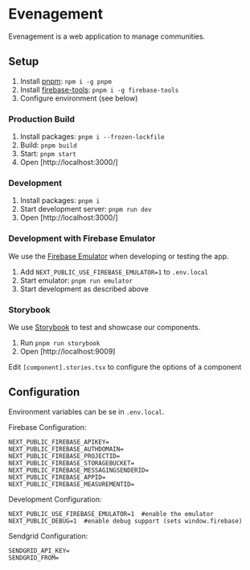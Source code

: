 # Evenagement

Evenagement is a web application to manage communities.


## Setup

1. Install [pnpm](https://pnpm.js.org): `npm i -g pnpm`
2. Install [firebase-tools](https://firebase.google.com/docs/cli): `pnpm i -g firebase-tools`
3. Configure environment (see below)

### Production Build

1. Install packages: `pnpm i --frozen-lockfile`
2. Build: `pnpm build`
3. Start: `pnpm start`
4. Open [http://localhost:3000/]

### Development

1. Install packages: `pnpm i`
2. Start development server: `pnpm run dev`
3. Open [http://localhost:3000/]

### Development with Firebase Emulator

We use the [Firebase Emulator](https://firebase.google.com/docs/emulator-suite) when developing or testing the app.

1. Add `NEXT_PUBLIC_USE_FIREBASE_EMULATOR=1` to `.env.local`
2. Start emulator: `pnpm run emulator`
3. Start development as described above

### Storybook

We use [Storybook](https://storybook.js.org) to test and showcase our components.

1. Run `pnpm run storybook`
2. Open [http://localhost:9009]

Edit `[component].stories.tsx` to configure the options of a component


## Configuration

Environment variables can be se in `.env.local`.

Firebase Configuration:

```
NEXT_PUBLIC_FIREBASE_APIKEY=
NEXT_PUBLIC_FIREBASE_AUTHDOMAIN=
NEXT_PUBLIC_FIREBASE_PROJECTID=
NEXT_PUBLIC_FIREBASE_STORAGEBUCKET=
NEXT_PUBLIC_FIREBASE_MESSAGINGSENDERID=
NEXT_PUBLIC_FIREBASE_APPID=
NEXT_PUBLIC_FIREBASE_MEASUREMENTID=
```

Development Configuration:

```
NEXT_PUBLIC_USE_FIREBASE_EMULATOR=1  #enable the emulator
NEXT_PUBLIC_DEBUG=1  #enable debug support (sets window.firebase)
```

Sendgrid Configuration:

```
SENDGRID_API_KEY=
SENDGRID_FROM=
```

